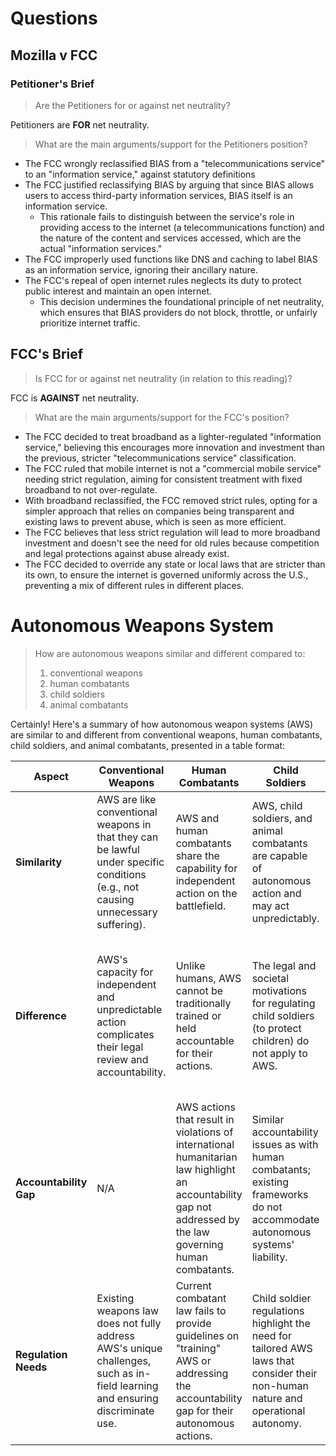 # Questions

## Mozilla v FCC

### Petitioner's Brief

> Are the Petitioners for or against net neutrality?

Petitioners are **FOR** net neutrality.

> What are the main arguments/support for the Petitioners position?

- The FCC wrongly reclassified BIAS from a "telecommunications service" to an "information service," against statutory definitions
- The FCC justified reclassifying BIAS by arguing that since BIAS allows users to access third-party information services, BIAS itself is an information service. 
	- This rationale fails to distinguish between the service's role in providing access to the internet (a telecommunications function) and the nature of the content and services accessed, which are the actual "information services."
- The FCC improperly used functions like DNS and caching to label BIAS as an information service, ignoring their ancillary nature.
- The FCC's repeal of open internet rules neglects its duty to protect public interest and maintain an open internet.
	- This decision undermines the foundational principle of net neutrality, which ensures that BIAS providers do not block, throttle, or unfairly prioritize internet traffic.

## FCC's Brief

> Is FCC for or against net neutrality (in relation to this reading)?

FCC is **AGAINST** net neutrality.

> What are the main arguments/support for the FCC's position?

- The FCC decided to treat broadband as a lighter-regulated "information service," believing this encourages more innovation and investment than the previous, stricter "telecommunications service" classification.
- The FCC ruled that mobile internet is not a "commercial mobile service" needing strict regulation, aiming for consistent treatment with fixed broadband to not over-regulate.
- With broadband reclassified, the FCC removed strict rules, opting for a simpler approach that relies on companies being transparent and existing laws to prevent abuse, which is seen as more efficient.
- The FCC believes that less strict regulation will lead to more broadband investment and doesn't see the need for old rules because competition and legal protections against abuse already exist.
- The FCC decided to override any state or local laws that are stricter than its own, to ensure the internet is governed uniformly across the U.S., preventing a mix of different rules in different places.

# Autonomous Weapons System

> How are autonomous weapons similar and different compared to:
> 1. conventional weapons
> 2. human combatants
> 3. child soldiers
> 4. animal combatants

Certainly! Here's a summary of how autonomous weapon systems (AWS) are similar to and different from conventional weapons, human combatants, child soldiers, and animal combatants, presented in a table format:

| **Aspect**             | **Conventional Weapons**                                                                                                          | **Human Combatants**                                                                                                                                         | **Child Soldiers**                                                                                                                | **Animal Combatants**                                                                                                                                 |
| ---------------------- | --------------------------------------------------------------------------------------------------------------------------------- | ------------------------------------------------------------------------------------------------------------------------------------------------------------ | --------------------------------------------------------------------------------------------------------------------------------- | ----------------------------------------------------------------------------------------------------------------------------------------------------- |
| **Similarity**         | AWS are like conventional weapons in that they can be lawful under specific conditions (e.g., not causing unnecessary suffering). | AWS and human combatants share the capability for independent action on the battlefield.                                                                     | AWS, child soldiers, and animal combatants are capable of autonomous action and may act unpredictably.                            | Similar to child soldiers, AWS and animal combatants can act autonomously and unpredictably.                                                          |
| **Difference**         | AWS's capacity for independent and unpredictable action complicates their legal review and accountability.                        | Unlike humans, AWS cannot be traditionally trained or held accountable for their actions.                                                                    | The legal and societal motivations for regulating child soldiers (to protect children) do not apply to AWS.                       | The rationale for regulating animal combatants does not directly apply to AWS, and there's almost no existing law specifically for animal combatants. |
| **Accountability Gap** | N/A                                                                                                                               | AWS actions that result in violations of international humanitarian law highlight an accountability gap not addressed by the law governing human combatants. | Similar accountability issues as with human combatants; existing frameworks do not accommodate autonomous systems' liability.     | Similar to child soldiers, the unique challenges of AWS accountability are not resolved within the current legal frameworks.                          |
| **Regulation Needs**   | Existing weapons law does not fully address AWS's unique challenges, such as in-field learning and ensuring discriminate use.     | Current combatant law fails to provide guidelines on "training" AWS or addressing the accountability gap for their autonomous actions.                       | Child soldier regulations highlight the need for tailored AWS laws that consider their non-human nature and operational autonomy. | The lack of specific law for animal combatants underscores the necessity for new regulations specifically designed for AWS.                           |

